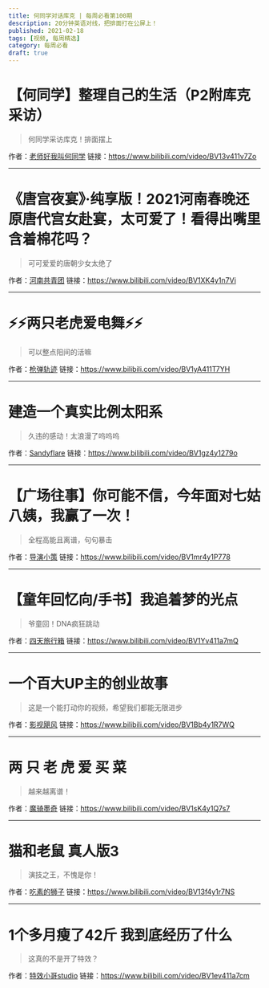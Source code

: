```yaml
---
title: 何同学对话库克 | 每周必看第100期
description: 20分钟英语对线，把排面打在公屏上！
published: 2021-02-18
tags: [视频, 每周精选]
category: 每周必看
draft: true
---
```


# 【何同学】整理自己的生活（P2附库克采访）
> 何同学采访库克！排面摆上

作者：[老师好我叫何同学](https://space.bilibili.com/163637592)
链接：https://www.bilibili.com/video/BV13v411v7Zo

---

# 《唐宫夜宴》·纯享版！2021河南春晚还原唐代宫女赴宴，太可爱了！看得出嘴里含着棉花吗？
> 可可爱爱的唐朝少女太绝了

作者：[河南共青团](https://space.bilibili.com/323194278)
链接：https://www.bilibili.com/video/BV1XK4y1n7Vi

---

# ⚡⚡两只老虎爱电舞⚡⚡
> 可以整点阳间的活嘛

作者：[枪弹轨迹](https://space.bilibili.com/515993)
链接：https://www.bilibili.com/video/BV1yA411T7YH

---

# 建造一个真实比例太阳系
> 久违的感动！太浪漫了呜呜呜

作者：[Sandyflare](https://space.bilibili.com/87866439)
链接：https://www.bilibili.com/video/BV1gz4y1279o

---

# 【广场往事】你可能不信，今年面对七姑八姨，我赢了一次！
> 全程高能且离谱，句句暴击

作者：[导演小策](https://space.bilibili.com/81824112)
链接：https://www.bilibili.com/video/BV1mr4y1P778

---

# 【童年回忆向/手书】我追着梦的光点
> 爷童回！DNA疯狂跳动

作者：[四天旅行箱](https://space.bilibili.com/16061742)
链接：https://www.bilibili.com/video/BV1Yv411a7mQ

---

# 一个百大UP主的创业故事
> 这是一个能打动你的视频，希望我们都能无限进步

作者：[影视飓风](https://space.bilibili.com/946974)
链接：https://www.bilibili.com/video/BV1Bb4y1R7WQ

---

# 两 只 老 虎 爱 买 菜
> 越来越离谱！

作者：[魔骑墨奇](https://space.bilibili.com/381711119)
链接：https://www.bilibili.com/video/BV1sK4y1Q7s7

---

# 猫和老鼠 真人版3
> 演技之王，不愧是你！

作者：[吃素的狮子](https://space.bilibili.com/808171)
链接：https://www.bilibili.com/video/BV13f4y1r7NS

---

# 1个多月瘦了42斤 我到底经历了什么
> 这真的不是开了特效？

作者：[特效小哥studio](https://space.bilibili.com/3066511)
链接：https://www.bilibili.com/video/BV1ev411a7cm

